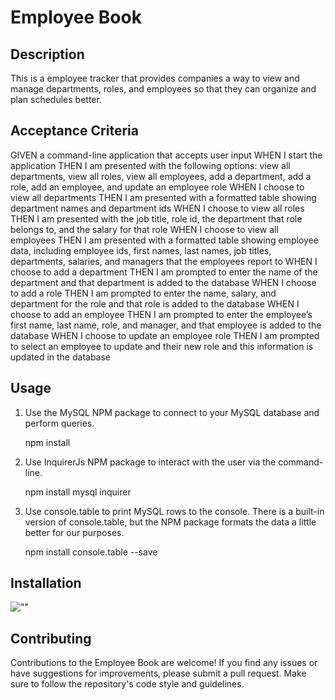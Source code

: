 # Employee Book

## Description

This is a employee tracker that provides companies a way to view and manage departments, roles, and employees so that they can organize and plan schedules better.

## Acceptance Criteria

GIVEN a command-line application that accepts user input
WHEN I start the application
THEN I am presented with the following options: view all departments, view all roles, view all employees, add a department, add a role, add an employee, and update an employee role
WHEN I choose to view all departments
THEN I am presented with a formatted table showing department names and department ids
WHEN I choose to view all roles
THEN I am presented with the job title, role id, the department that role belongs to, and the salary for that role
WHEN I choose to view all employees
THEN I am presented with a formatted table showing employee data, including employee ids, first names, last names, job titles, departments, salaries, and managers that the employees report to
WHEN I choose to add a department
THEN I am prompted to enter the name of the department and that department is added to the database
WHEN I choose to add a role
THEN I am prompted to enter the name, salary, and department for the role and that role is added to the database
WHEN I choose to add an employee
THEN I am prompted to enter the employee’s first name, last name, role, and manager, and that employee is added to the database
WHEN I choose to update an employee role
THEN I am prompted to select an employee to update and their new role and this information is updated in the database

## Usage

1. Use the MySQL NPM package to connect to your MySQL database and perform queries.

    npm install

2. Use InquirerJs NPM package to interact with the user via the command-line.

    npm install mysql inquirer

3. Use console.table to print MySQL rows to the console. There is a built-in version of console.table, but the NPM package formats the data a little better for our purposes.

    npm install console.table --save

## Installation

![""]()


## Contributing

Contributions to the Employee Book are welcome! If you find any issues or have suggestions for improvements, please submit a pull request. Make sure to follow the repository's code style and guidelines.
